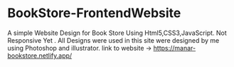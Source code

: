 
# BookStore-FrontendWebsite
A simple Website Design for Book Store Using Html5,CSS3,JavaScript. Not Responsive Yet . 
All Designs were used in this site were designed by me using Photoshop and illustrator.
link to website -> https://manar-bookstore.netlify.app/
